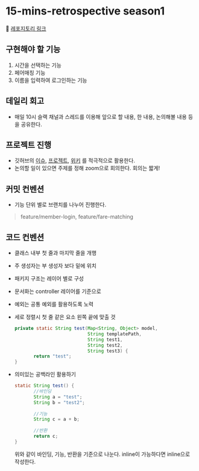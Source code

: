 # 15-mins-retrospective season1

🚀 [레포지토리 링크](https://github.com/woowacourse-moltudy/15-mins-retrospective)

## 구현해야 할 기능
1. 시간을 선택하는 기능
2. 페어매칭 기능
3. 이름을 입력하여 로그인하는 기능

## 데일리 회고

- 매일 10시 슬랙 채널과 스레드를 이용해 앞으로 할 내용, 한 내용, 논의해볼 내용 등을 공유한다.

## 프로젝트 진행

- 깃허브의 [이슈](https://github.com/woowacourse-moltudy/15-mins-retrospective/issues), [프로젝트](https://github.com/woowacourse-moltudy/15-mins-retrospective/projects), [위키](https://github.com/woowacourse-moltudy/15-mins-retrospective/wiki) 를 적극적으로 활용한다.
- 논의할 일이 있으면 주제를 정해 zoom으로 회의한다. 회의는 짧게!

## 커밋 컨벤션

- 기능 단위 별로 브랜치를 나누어 진행한다.
> feature/member-login, feature/fare-matching

##  코드 컨벤션

- 클래스 내부 첫 줄과 마지막 줄을 개행
- 주 생성자는 부 생성자 보다 밑에 위치
- 패키지 구조는 레이어 별로 구성
- 문서화는 controller 레이어를 기준으로  
- 예외는 공통 예외를 활용하도록 노력  
- 세로 정렬시 첫 줄 같은 요소 왼쪽 끝에 맞출 것
    ```java
    private static String test(Map<String, Object> model, 
                               String templatePath, 
                               String test1, 
                               String test2, 
                               String test3) {
           return "test";
    }
    ```

- 의미있는 공백라인 활용하기
    ```java
    static String test() {
           //바인딩
           String a = "test";
           String b = "test2";
                
           //기능
           String c = a + b;
                
           //반환
           return c;
    }
    ```
    위와 같이  바인딩, 기능, 반환을 기준으로 나눈다.
    inline이 가능하다면 inline으로 작성한다.
